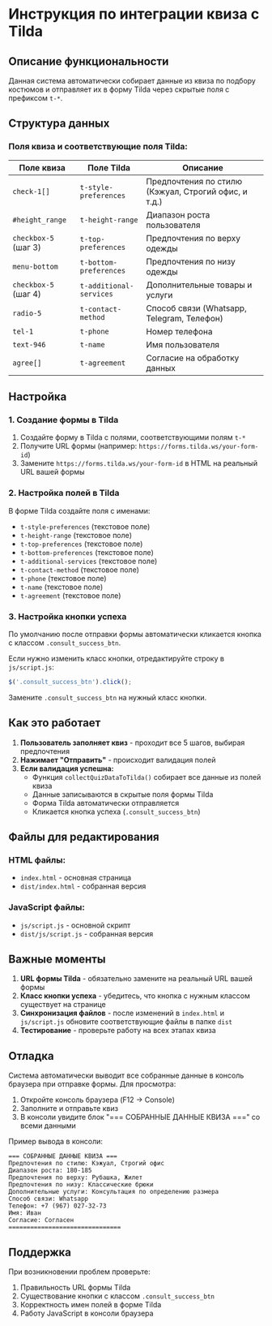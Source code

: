 # Инструкция по интеграции квиза с Tilda

## Описание функциональности

Данная система автоматически собирает данные из квиза по подбору костюмов и отправляет их в форму Tilda через скрытые поля с префиксом `t-*`.

## Структура данных

### Поля квиза и соответствующие поля Tilda:

| Поле квиза | Поле Tilda | Описание |
|------------|------------|----------|
| `check-1[]` | `t-style-preferences` | Предпочтения по стилю (Кэжуал, Строгий офис, и т.д.) |
| `#height_range` | `t-height-range` | Диапазон роста пользователя |
| `checkbox-5` (шаг 3) | `t-top-preferences` | Предпочтения по верху одежды |
| `menu-bottom` | `t-bottom-preferences` | Предпочтения по низу одежды |
| `checkbox-5` (шаг 4) | `t-additional-services` | Дополнительные товары и услуги |
| `radio-5` | `t-contact-method` | Способ связи (Whatsapp, Telegram, Телефон) |
| `tel-1` | `t-phone` | Номер телефона |
| `text-946` | `t-name` | Имя пользователя |
| `agree[]` | `t-agreement` | Согласие на обработку данных |

## Настройка

### 1. Создание формы в Tilda

1. Создайте форму в Tilda с полями, соответствующими полям `t-*`
2. Получите URL формы (например: `https://forms.tilda.ws/your-form-id`)
3. Замените `https://forms.tilda.ws/your-form-id` в HTML на реальный URL вашей формы

### 2. Настройка полей в Tilda

В форме Tilda создайте поля с именами:
- `t-style-preferences` (текстовое поле)
- `t-height-range` (текстовое поле)
- `t-top-preferences` (текстовое поле)
- `t-bottom-preferences` (текстовое поле)
- `t-additional-services` (текстовое поле)
- `t-contact-method` (текстовое поле)
- `t-phone` (текстовое поле)
- `t-name` (текстовое поле)
- `t-agreement` (текстовое поле)

### 3. Настройка кнопки успеха

По умолчанию после отправки формы автоматически кликается кнопка с классом `.consult_success_btn`.

Если нужно изменить класс кнопки, отредактируйте строку в `js/script.js`:
```javascript
$('.consult_success_btn').click();
```

Замените `.consult_success_btn` на нужный класс кнопки.

## Как это работает

1. **Пользователь заполняет квиз** - проходит все 5 шагов, выбирая предпочтения
2. **Нажимает "Отправить"** - происходит валидация полей
3. **Если валидация успешна:**
   - Функция `collectQuizDataToTilda()` собирает все данные из полей квиза
   - Данные записываются в скрытые поля формы Tilda
   - Форма Tilda автоматически отправляется
   - Кликается кнопка успеха (`.consult_success_btn`)

## Файлы для редактирования

### HTML файлы:
- `index.html` - основная страница
- `dist/index.html` - собранная версия

### JavaScript файлы:
- `js/script.js` - основной скрипт
- `dist/js/script.js` - собранная версия

## Важные моменты

1. **URL формы Tilda** - обязательно замените на реальный URL вашей формы
2. **Класс кнопки успеха** - убедитесь, что кнопка с нужным классом существует на странице
3. **Синхронизация файлов** - после изменений в `index.html` и `js/script.js` обновите соответствующие файлы в папке `dist`
4. **Тестирование** - проверьте работу на всех этапах квиза

## Отладка

Система автоматически выводит все собранные данные в консоль браузера при отправке формы. Для просмотра:

1. Откройте консоль браузера (F12 → Console)
2. Заполните и отправьте квиз
3. В консоли увидите блок "=== СОБРАННЫЕ ДАННЫЕ КВИЗА ===" со всеми данными

Пример вывода в консоли:
```
=== СОБРАННЫЕ ДАННЫЕ КВИЗА ===
Предпочтения по стилю: Кэжуал, Строгий офис
Диапазон роста: 180-185
Предпочтения по верху: Рубашка, Жилет
Предпочтения по низу: Классические брюки
Дополнительные услуги: Консультация по определению размера
Способ связи: Whatsapp
Телефон: +7 (967) 027-32-73
Имя: Иван
Согласие: Согласен
===============================
```

## Поддержка

При возникновении проблем проверьте:
1. Правильность URL формы Tilda
2. Существование кнопки с классом `.consult_success_btn`
3. Корректность имен полей в форме Tilda
4. Работу JavaScript в консоли браузера
